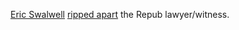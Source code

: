 <a href="https://en.wikipedia.org/wiki/Eric_Swalwell">Eric Swalwell</a> <a href="https://twitter.com/QasimRashid/status/1204164336681463808">ripped apart</a> the Repub lawyer/witness. 
